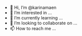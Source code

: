 - 👋 Hi, I’m @karinamaen
- 👀 I’m interested in ...
- 🌱 I’m currently learning ...
- 💞️ I’m looking to collaborate on ...
- 📫 How to reach me ...

<!---
karinamaen/karinamaen is a ✨ special ✨ repository because its `README.md` (this file) appears on your GitHub profile.
You can click the Preview link to take a look at your changes.
--->
